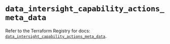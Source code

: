 # `data_intersight_capability_actions_meta_data`

Refer to the Terraform Registry for docs: [`data_intersight_capability_actions_meta_data`](https://registry.terraform.io/providers/ciscodevnet/intersight/1.0.71/docs/data-sources/capability_actions_meta_data).
